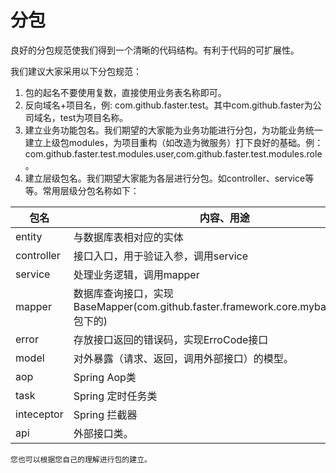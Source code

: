 # 分包
良好的分包规范使我们得到一个清晰的代码结构。有利于代码的可扩展性。

我们建议大家采用以下分包规范：

1. 包的起名不要使用复数，直接使用业务表名称即可。
2. 反向域名+项目名，例: com.github.faster.test。其中com.github.faster为公司域名，test为项目名称。
3. 建立业务功能包名。我们期望的大家能为业务功能进行分包，为功能业务统一建立上级包modules，为项目重构（如改造为微服务）打下良好的基础。例：com.github.faster.test.modules.user,com.github.faster.test.modules.role。
4. 建立层级包名。我们期望大家能为各层进行分包。如controller、service等等。常用层级分包名称如下：

包名|内容、用途
--- |---
entity|与数据库表相对应的实体
controller|接口入口，用于验证入参，调用service
service|处理业务逻辑，调用mapper
mapper|数据库查询接口，实现BaseMapper(com.github.faster.framework.core.mybatis.mapper包下的)
error|存放接口返回的错误码，实现ErroCode接口
model|对外暴露（请求、返回，调用外部接口）的模型。
aop|Spring Aop类
task|Spring 定时任务类
inteceptor|Spring 拦截器
api|外部接口类。

    您也可以根据您自己的理解进行包的建立。
